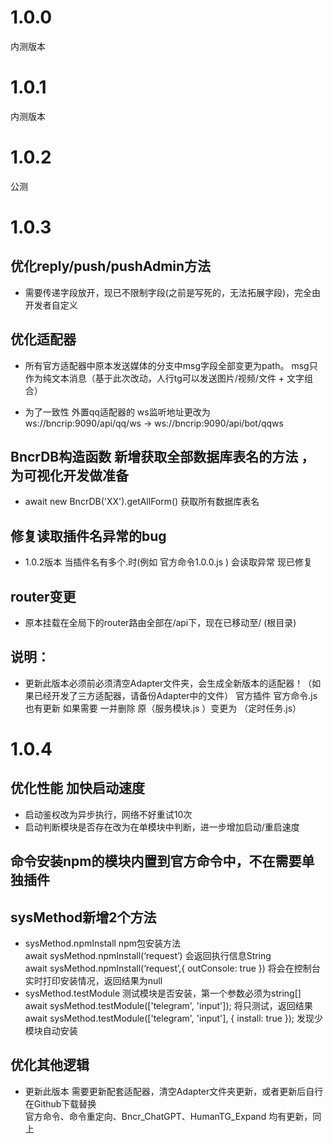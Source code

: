 # 1.0.0
内测版本

# 1.0.1
内测版本

# 1.0.2
公测

# 1.0.3
## 优化reply/push/pushAdmin方法
* 需要传递字段放开，现已不限制字段(之前是写死的，无法拓展字段)，完全由开发者自定义 

## 优化适配器
* 所有官方适配器中原本发送媒体的分支中msg字段全部变更为path。 msg只作为纯文本消息（基于此次改动，人行tg可以发送图片/视频/文件 + 文字组合）

* 为了一致性 外置qq适配器的 ws监听地址更改为 
ws://bncrip:9090/api/qq/ws    ->   ws://bncrip:9090/api/bot/qqws

## BncrDB构造函数  新增获取全部数据库表名的方法 ，为可视化开发做准备
*  await new BncrDB('XX').getAllForm()  获取所有数据库表名 

## 修复读取插件名异常的bug
* 1.0.2版本 当插件名有多个.时(例如  官方命令1.0.0.js ) 会读取异常   现已修复

## router变更 
* 原本挂载在全局下的router路由全部在/api下，现在已移动至/  (根目录)

## 说明：
* 更新此版本必须前必须清空Adapter文件夹，会生成全新版本的适配器！（如果已经开发了三方适配器，请备份Adapter中的文件）
官方插件
官方命令.js 也有更新 如果需要 一并删除 
原（服务模块.js ）变更为 （定时任务.js）

# 1.0.4
## 优化性能 加快启动速度
 * 启动鉴权改为异步执行，网络不好重试10次
 * 启动判断模块是否存在改为在单模块中判断，进一步增加启动/重启速度

## 命令安装npm的模块内置到官方命令中，不在需要单独插件

## sysMethod新增2个方法
  * sysMethod.npmInstall npm包安装方法  
   await sysMethod.npmInstall(‘request’)  会返回执行信息String  
   await sysMethod.npmInstall(‘request’,{ outConsole: true })  将会在控制台实时打印安装情况，返回结果为null
 * sysMethod.testModule 测试模块是否安装，第一个参数必须为string[]  
    await sysMethod.testModule(['telegram', 'input']); 将只测试，返回结果  
    await sysMethod.testModule(['telegram', 'input'], { install: true }); 发现少模块自动安装

## 优化其他逻辑

* 更新此版本 需要更新配套适配器，清空Adapter文件夹更新，或者更新后自行在Github下载替换  
官方命令、命令重定向、Bncr_ChatGPT、HumanTG_Expand 均有更新，同上
